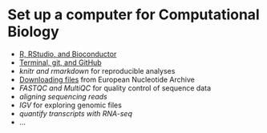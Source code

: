 # Set up a computer for Computational Biology

* [R, RStudio, and Bioconductor](r_bioc.md)
* [Terminal, git, and GitHub](terminal_git_github.md)
* *knitr and rmarkdown* for reproducible analyses
* [Downloading files](download.md) from European Nucleotide Archive
* *FASTQC and MultiQC* for quality control of sequence data
* *aligning sequencing reads*
* *IGV* for exploring genomic files
* *quantify transcripts with RNA-seq*
* ...
